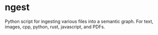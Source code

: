 # ngest
Python script for ingesting various files into a semantic graph. For text, images, cpp, python, rust, javascript, and PDFs.
